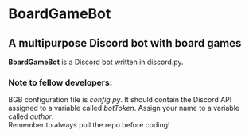 <h1>BoardGameBot</h1>
<h2>A multipurpose Discord bot with board games</h2>

<b>BoardGameBot</b> is a Discord bot written in discord.py.
<h3>Note to fellow developers:</h3>BGB configuration file is <i>config.py</i>. It should contain the Discord API assigned to a variable called <i>botToken</i>. Assign your name to a variable called <i>author</i>.<br>
Remember to always pull the repo before coding!